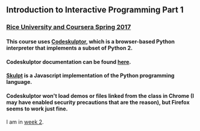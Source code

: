 ## Introduction to Interactive Programming Part 1
### [Rice University and Coursera Spring 2017](https://www.coursera.org/learn/interactive-python-1/home/welcome)

#### This course uses [Codeskulptor](http://www.codeskulptor.org/), which is a browser-based Python interpreter that implements a subset of Python 2.
#### Codeskulptor documentation can be found [here](http://www.codeskulptor.org/docs.html#tabs-Python).  

#### [Skulpt](https://github.com/skulpt/skulpt) is a Javascript implementation of the Python programming language.

#### Codeskulptor won't load demos or files linked from the class in Chrome (I may have enabled security precautions that are the reason), but Firefox seems to work just fine.  

I am in [week 2](https://www.coursera.org/learn/interactive-python-1/home/week/2).
